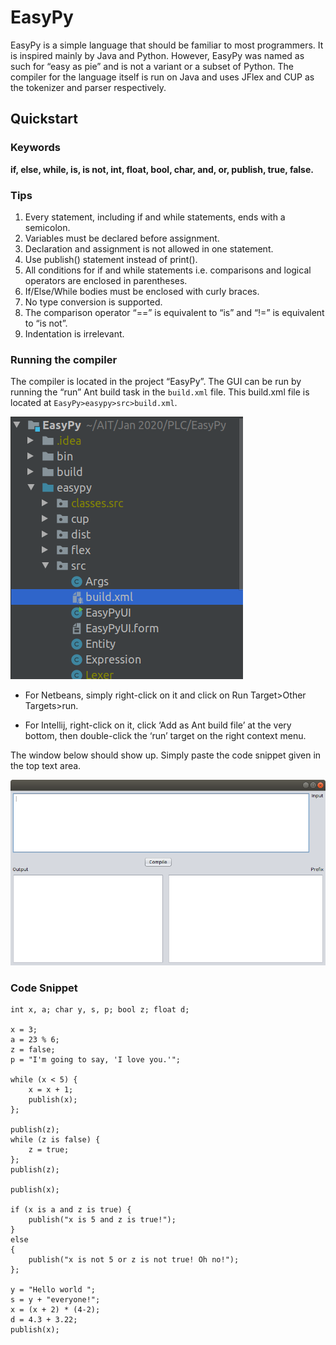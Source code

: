 # EasyPy

EasyPy is a simple language that should be familiar to most programmers. It is inspired mainly by Java and Python. However, EasyPy was named as such for “easy as pie” and is not a variant or a subset of Python. The compiler for the language itself is run on Java and uses JFlex and CUP as the tokenizer and parser respectively. 

## Quickstart

### Keywords

**if, else, while, is, is not, int, float, bool, char, and, or, publish, true, false.**

### Tips

1. Every statement, including if and while statements, ends with a semicolon.
2. Variables must be declared before assignment.
3. Declaration and assignment is not allowed in one statement.
4. Use publish() statement instead of print().
5. All conditions for if and while statements i.e. comparisons and logical operators are enclosed in parentheses.
6. If/Else/While bodies must be enclosed with curly braces.
7. No type conversion is supported.
8. The comparison operator “==” is equivalent to “is” and “!=” is equivalent to “is not”.
9. Indentation is irrelevant.

### Running the compiler

The compiler is located in the project “EasyPy”. The GUI can be run by running the “run” Ant build task in the `build.xml` file. 
This build.xml file is located at `EasyPy>easypy>src>build.xml`. 

![data](images/files.png)

 - For Netbeans, simply right-click on it and click on Run Target>Other Targets>run. 

 - For Intellij, right-click on it, click ‘Add as Ant build file’ at the very bottom, then double-click the ‘run’ target on the right context menu.

The window below should show up. Simply paste the code snippet given in the top text area.

![data](images/compiler.png)

### Code Snippet

```
int x, a; char y, s, p; bool z; float d;

x = 3;
a = 23 % 6;
z = false;
p = "I'm going to say, 'I love you.'";

while (x < 5) {
    x = x + 1;
    publish(x);
};

publish(z);
while (z is false) {
    z = true;
};
publish(z);

publish(x);

if (x is a and z is true) {
    publish("x is 5 and z is true!");
}
else
{
    publish("x is not 5 or z is not true! Oh no!");
};

y = "Hello world ";
s = y + "everyone!";
x = (x + 2) * (4-2);
d = 4.3 + 3.22;
publish(x);

```
